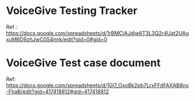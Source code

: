 # VoiceGive Testing Tracker

Ref :  https://docs.google.com/spreadsheets/d/1rBMCiAJdjw6T3L3Q2r4Uat2UAoxuM6D9zhJwC0S4nnk/edit?gid=0#gid=0

# VoiceGive Test case document

Ref: https://docs.google.com/spreadsheets/d/1Gl7_OsoBk2pb7LrxFFdFAXAB8nx-FhaB/edit?gid=417418812#gid=417418812
